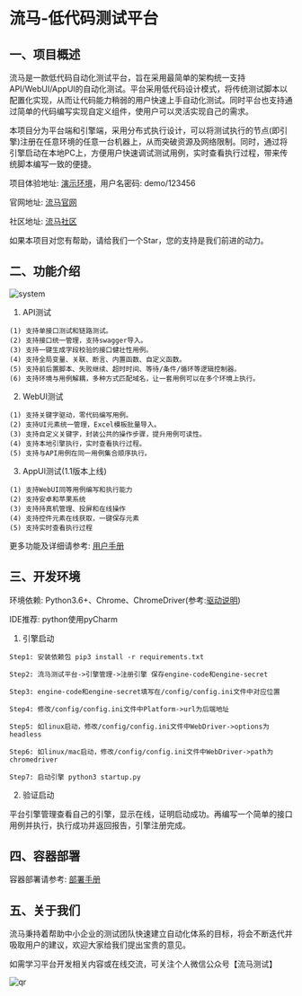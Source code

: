 # 流马-低代码测试平台
## 一、项目概述

流马是一款低代码自动化测试平台，旨在采用最简单的架构统一支持API/WebUI/AppUI的自动化测试。平台采用低代码设计模式，将传统测试脚本以配置化实现，从而让代码能力稍弱的用户快速上手自动化测试。同时平台也支持通过简单的代码编写实现自定义组件，使用户可以灵活实现自己的需求。

本项目分为平台端和引擎端，采用分布式执行设计，可以将测试执行的节点(即引擎)注册在任意环境的任意一台机器上，从而突破资源及网络限制。同时，通过将引擎启动在本地PC上，方便用户快速调试测试用例，实时查看执行过程，带来传统脚本编写一致的便捷。

项目体验地址: [演示环境](http://demo.liumatest.cn)，用户名密码: demo/123456

官网地址: [流马官网](http://www.liumatest.cn)

社区地址: [流马社区](http://www.liumatest.cn/community)

如果本项目对您有帮助，请给我们一个Star，您的支持是我们前进的动力。


## 二、功能介绍

![system](https://user-images.githubusercontent.com/96771570/182859649-bf10af76-16ce-4961-bab6-a8ec36111daa.png)

1. API测试
```
(1) 支持单接口测试和链路测试。
(2) 支持接口统一管理，支持swagger导入。
(3) 支持一键生成字段校验的接口健壮性用例。
(4) 支持全局变量、关联、断言、内置函数、自定义函数。
(5) 支持前后置脚本、失败继续、超时时间、等待/条件/循环等逻辑控制器。
(6) 支持环境与用例解耦，多种方式匹配域名，让一套用例可以在多个环境上执行。
```

2. WebUI测试
```
(1) 支持关键字驱动，零代码编写用例。
(2) 支持UI元素统一管理，Excel模板批量导入。
(3) 支持自定义关键字，封装公共的操作步骤，提升用例可读性。
(4) 支持本地引擎执行，实时查看执行过程。
(5) 支持与API用例在同一用例集合顺序执行。
```

3. AppUI测试(1.1版本上线)
```
(1) 支持WebUI同等用例编写和执行能力
(2) 支持安卓和苹果系统
(3) 支持持真机管理、投屏和在线操作
(4) 支持控件元素在线获取，一键保存元素
(5) 支持实时查看执行过程
```

更多功能及详细请参考: [用户手册](https://docs.qq.com/doc/p/1e36932d41b40df896c1627a004068df9a28fc3f)


## 三、开发环境

环境依赖: Python3.6+、Chrome、ChromeDriver(参考:[驱动说明](./browser/chrome_setting.md))

IDE推荐: python使用pyCharm

1. 引擎启动
```
Step1: 安装依赖包 pip3 install -r requirements.txt

Step2: 流马测试平台->引擎管理->注册引擎 保存engine-code和engine-secret

Step3: engine-code和engine-secret填写在/config/config.ini文件中对应位置

Step4: 修改/config/config.ini文件中Platform->url为后端地址

Step5: 如linux启动，修改/config/config.ini文件中WebDriver->options为headless

Step6: 如linux/mac启动，修改/config/config.ini文件中WebDriver->path为chromedriver

Step7: 启动引擎 python3 startup.py
```

2. 验证启动

平台引擎管理查看自己的引擎，显示在线，证明启动成功。再编写一个简单的接口用例并执行，执行成功并返回报告，引擎注册完成。

## 四、容器部署

容器部署请参考: [部署手册](https://docs.qq.com/doc/p/c989fa8bf467eca1a1e0fa59b32ceab017407168)


## 五、关于我们

流马秉持着帮助中小企业的测试团队快速建立自动化体系的目标，将会不断迭代并吸取用户的建议，欢迎大家给我们提出宝贵的意见。

如需学习平台开发相关内容或在线交流，可关注个人微信公众号【流马测试】

![qr](https://user-images.githubusercontent.com/96771570/161195670-3868f409-ed49-431f-8650-185e3e179679.png)


